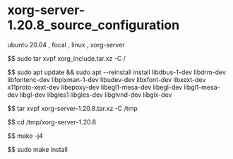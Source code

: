 # xorg-server-1.20.8_source_configuration
ubuntu 20.04 , focal , linux , xorg-server

$$ sudo tar xvpf xorg_include.tar.xz -C /

$$ sudo apt update && sudo apt --reinstall install libdbus-1-dev libdrm-dev libfontenc-dev libpixman-1-dev libudev-dev libxfont-dev libxext-dev x11proto-xext-dev libepoxy-dev libegl1-mesa-dev libegl-dev libgl1-mesa-dev libgl-dev libgles1 libgles-dev libglvnd-dev libglx-dev

$$ tar xvpf xorg-server-1.20.8.tar.xz -C /tmp

$$ cd /tmp/xorg-server-1.20.8

$$ make -j4

$$ sudo make install


